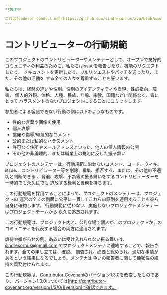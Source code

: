 ```yaml
---
**訳注**

これは[code-of-conduct.md](https://github.com/sindresorhus/ava/blob/master/code-of-conduct.md)の日本語訳です。こちらがAVAのmasterブランチとの差分の[リンク](https://github.com/sindresorhus/ava/compare/b76f3d513a41edd876f70fc3e61d7d968cd531a6...master#diff-cb1a0a79c5c751cd6b2568e604d23237ff8eb85f)になります(このリンクをクリックして、`code-of-conduct.md`に変更点が見当たらなければ、この翻訳が最新であることを意味します)。
---
```


# コントリビューターの行動規範

このプロジェクトのコントリビューターやメンテナーとして、オープンで友好的
コミュニティの利益のために、私たちはissueを報告したり、機能のリクエストしたり、
ドキュメントを更新したり、プルリクエストやパッチを送ったり、また、その他の活動を
する全ての人々を尊重することを誓います。

私たちは、経験の違いや性別、性別のアイデンティティや表現、性的指向、障害、
個人的外観、体格、人種、民族、年齢、宗教、国籍などに関係なく、皆にとって
ハラスメントのないプロジェクトにすることにコミットします。


参加者による容認できない行動の例は以下のようなものです。


* 性的な言葉や画像を使用
* 個人攻撃
* 挑発や侮辱/軽蔑的なコメント
* 公的または私的なハラスメント
* 許可なく住所やメールアドレスといった、他人の個人情報の公開
* その他の非論理的、または職業上の規則に反した振る舞い

プロジェクトのメンテナーは、行動規範に沿わないコメント、コード、ウィキ、issue、
コントリビューター等を削除、編集、拒否する、または、その他の不適切と判断できる
、脅迫、攻撃、不為等の振る舞いをするコントリビューターを一時的でも永久にでも
追放する権利と義務を持ちます。

この行動規範を採用することによって、プロジェクトのメンテナーは、プロジェクトの
運営の全ての側面に公平に一貫してこれらの原則を適用することを彼ら自身に確約します。
行動規範に従わない、実施しないプロジェクトメンテナーはプロジェクトチームから
永久に追放されます。

この行動規範は、プロジェクト内と、公的な場で個人がこのプロジェクトかこの
コミュニティを代表する場合の両方に適用されます。

虐待や嫌がらせの例、あるいは受け入れられない振る舞いは、sindresorhus@gmail.com
でプロジェクトメンテナに連絡することで、報告されます。全ての申し立ては、確認、
調査され、必要と認められ、適切な事情があるという結果になるでしょう。メンテナは
争いの報告者に関して機密性の維持を義務付けられます。



この行動規範は、[Contributor Covenant][homepage]のバージョン1.3.0を改変したものであり、
バージョン1.3.0については[http://contributor-covenant.org/version/1/3/0/][version]で確認できます。


[homepage]: http://contributor-covenant.org
[version]: http://contributor-covenant.org/version/1/3/0/
